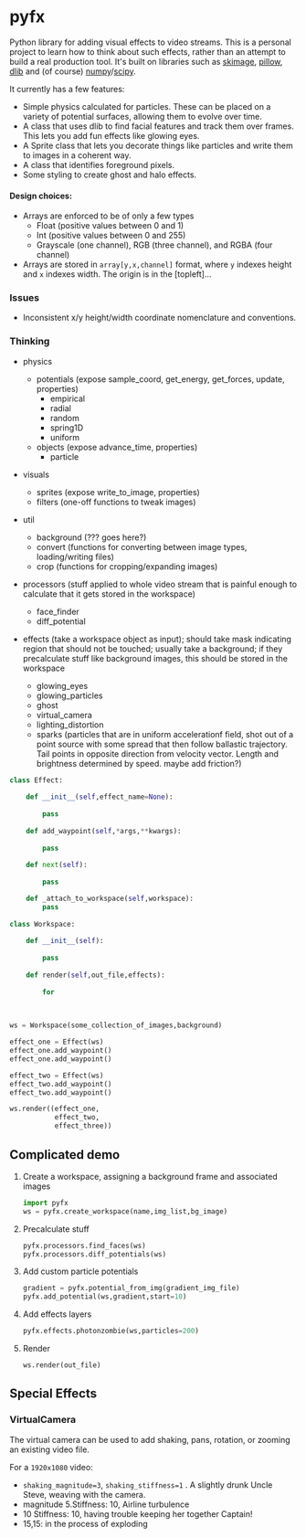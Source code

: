 # pyfx

Python library for adding visual effects to video streams.  This is a personal
project to learn how to think about such effects, rather than an attempt to
build a real production tool.  It's built on libraries such as
[skimage](https://scikit-image.org/), [pillow](https://pillow.readthedocs.io/),
[dlib](http://dlib.net/) and (of course)
[numpy](http://www.numpy.org/)/[scipy](https://www.scipy.org/).

It currently has a few features:

+ Simple physics calculated for particles.  These can be placed on a variety
  of potential surfaces, allowing them to evolve over time.
+ A class that uses dlib to find facial features and track them over frames.  
  This lets you add fun effects like glowing eyes.
+ A Sprite class that lets you decorate things like particles and write them
  to images in a coherent way.
+ A class that identifies foreground pixels.
+ Some styling to create ghost and halo effects.  

####  Design choices:

+ Arrays are enforced to be of only a few types
    + Float (positive values between 0 and 1)
    + Int (positive values between 0 and 255)
    + Grayscale (one channel), RGB (three channel), and RGBA (four channel)
+ Arrays are stored in `array[y,x,channel]` format, where `y` indexes height and  `x`  indexes width.   The origin is in the [topleft]... 



### Issues

+ Inconsistent x/y height/width coordinate nomenclature and conventions.



### Thinking

+ physics

  + potentials (expose sample_coord, get_energy, get_forces, update, properties)
    + empirical
    + radial
    + random
    + spring1D
    + uniform
  + objects (expose advance_time, properties)
    + particle

+ visuals

  + sprites (expose write_to_image, properties)
  + filters (one-off functions to tweak images)

+ util

  + background (??? goes here?)
  + convert (functions for converting between image types, loading/writing files)
  + crop (functions for cropping/expanding images)

+ processors (stuff applied to whole video stream that is painful enough to calculate that it gets stored in the workspace)

  + face_finder
  + diff_potential

+ effects (take a workspace object as input); should take mask indicating region that should not be touched; usually take a background; if they precalculate stuff like background images, this should be stored in the workspace

  + glowing_eyes
  + glowing_particles
  + ghost
  + virtual_camera
  + lighting_distortion
  + sparks (particles that are in uniform accelerationf field, shot out of a point source with some spread that then follow ballastic trajectory.  Tail points in opposite direction from velocity vector.  Length and brightness determined by speed.  maybe add friction?)


```python
class Effect:
    
    def __init__(self,effect_name=None):
        
        pass
    
    def add_waypoint(self,*args,**kwargs):
        
        pass
    
    def next(self):
        
        pass

    def _attach_to_workspace(self,workspace):
        pass
   
class Workspace:
    
    def __init__(self):
        
        pass
    
    def render(self,out_file,effects):
        
        for 

    
    
ws = Workspace(some_collection_of_images,background)

effect_one = Effect(ws)
effect_one.add_waypoint()
effect_one.add_waypoint()

effect_two = Effect(ws)
effect_two.add_waypoint()
effect_two.add_waypoint()

ws.render((effect_one,
           effect_two,
           effect_three))


```









## Complicated demo

1. Create a workspace, assigning a background frame and associated images

   ```python
   import pyfx
   ws = pyfx.create_workspace(name,img_list,bg_image)
   ```

2. Precalculate stuff

   ```python
   pyfx.processors.find_faces(ws)
   pyfx.processors.diff_potentials(ws)
   ```

3. Add custom particle potentials

   ```python
   gradient = pyfx.potential_from_img(gradient_img_file)
   pyfx.add_potential(ws,gradient,start=10)
   ```

4. Add effects layers

   ```python
   pyfx.effects.photonzombie(ws,particles=200)
   ```

5. Render

   ```python
   ws.render(out_file)
   ```



## Special Effects

### VirtualCamera

The virtual camera can be used to add shaking, pans, rotation, or zooming an existing video file.

For a `1920x1080`  video: 

+ `shaking_magnitude=3`, `shaking_stiffness=1` .  A slightly drunk Uncle Steve, weaving with the camera.   
+ magnitude 5.Stiffness: 10,  Airline turbulence
+ 10 Stiffness: 10, having trouble keeping her together Captain!
+ 15,15: in the process of exploding

